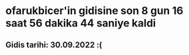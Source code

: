 # ofarukbicer'in gidisine son 8 gun 16 saat 56 dakika 44 saniye kaldi

## Gidis tarihi: 30.09.2022 :(